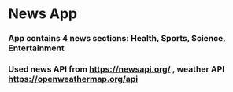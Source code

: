# News App
### App contains 4 news sections: Health, Sports, Science, Entertainment  
### Used news API from https://newsapi.org/  , weather API https://openweathermap.org/api 
